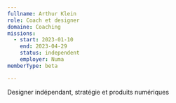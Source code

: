 ```yaml
---
fullname: Arthur Klein
role: Coach et designer
domaine: Coaching
missions:
  - start: 2023-01-10
    end: 2023-04-29
    status: independent
    employer: Numa
memberType: beta

---
```



Designer indépendant, stratégie et produits numériques

